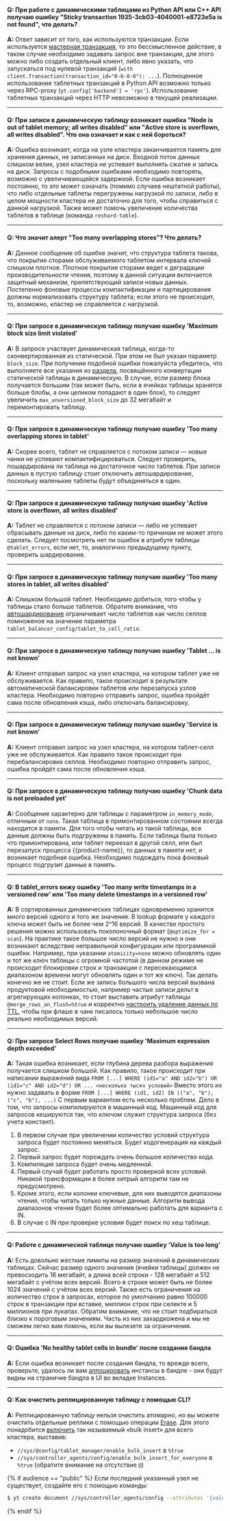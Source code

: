 #### **Q: При работе с динамическими таблицами из Python API или C++ API  получаю ошибку "Sticky transaction 1935-3cb03-4040001-e8723e5a is not found", что делать?**

**A:** Ответ зависит от того, как используются транзакции. Если используется [мастерная транзакция](../../../user-guide/dynamic-tables/transactions.md), то это бессмысленное действие, в таком случае необходимо задавать запрос вне транзакции, для этого можно либо создать отдельный клиент, либо явно указать, что запускаться под нулевой транзакций (`with client.Transaction(transaction_id="0-0-0-0"): ...`).
Полноценное использование таблетных транзакций в Python API возможно только через RPC-proxy (`yt.config['backend'] = 'rpc'`). Использование таблетных транзакций через HTTP невозможно в текущей реализации.

------
#### **Q: При записи в динамическую таблицу возникает ошибка "Node is out of tablet memory; all writes disabled" или "Active store is overflown, all writes disabled". Что она означает и как с ней бороться?**

**A:** Ошибка возникает, когда на узле кластера заканчивается память для хранения данных, не записанных на диск. Входной поток данных слишком велик, узел кластера не успевает выполнять сжатие и запись на диск. Запросы с подобными ошибками необходимо повторять, возможно с увеличивающейся задержкой. Если ошибка возникает постоянно, то это может означать (помимо случаев нештатной работы), что либо отдельные таблеты перегружены нагрузкой по записи, либо в целом мощности кластера не достаточно для того, чтобы справиться с данной нагрузкой. Также может помочь увеличение количества таблетов в таблице (команда `reshard-table`).

------
#### **Q: Что значит алерт "Too many overlapping stores"? Что делать?**

**A:** Данное сообщение об ошибке значит, что структура таблета такова, что покрытие сторами обслуживаемого таблетом интервала ключей слишком плотное. Плотное покрытие сторами ведет к деградации производительности чтения, поэтому в данной ситуации включается защитный механизм, препятствующий записи новых данных. Постепенно фоновые процессы компактификации и партицирования должны нормализовать структуру таблета; если этого не происходит, то, возможно, кластер не справляется с нагрузкой.

------
#### **Q: При запросе в динамическую таблицу получаю ошибку 'Maximum block size limit violated'**

**A:** В запросе участвует динамическая таблица, когда-то сконвертированная из статической. При этом не был указан параметр `block_size`. При получении подобной ошибки пожалуйста убедитесь, что выполняете все указания из [раздела](../../../user-guide/dynamic-tables/mapreduce.md), посвящённого конвертации статической таблицы в динамическую. В случае, если размер блока получается большим (так может быть, если в ячейках таблицы хранятся больше блобы, а они целиком попадают в один блок), то следует увеличить `max_unversioned_block_size` до 32 мегабайт и перемонтировать таблицу.

------
#### **Q: При запросе в динамическую таблицу получаю ошибку 'Too many overlapping stores in tablet'**

**A:** Скорее всего, таблет не справляется с потоком записи — новые чанки не успевают компактифицироваться. Следует проверить, пошардирована ли таблица на достаточное число таблетов. При записи данных в пустую таблицу стоит отключить автошардирование, поскольку маленькие таблеты будут объединяться в один.

------
#### **Q: При запросе в динамическую таблицу получаю ошибку 'Active store is overflown, all writes disabled'**

**A:** Таблет не справляется с потоком записи — либо не успевает сбрасывать данные на диск, либо по каким-то причинам не может этого сделать. Следует посмотреть нет ли ошибок в атрибуте таблицы `@tablet_errors`, если нет, то, аналогично предыдущему пункту, проверить шардирование.

------
#### **Q: При запросе в динамическую таблицу получаю ошибку 'Too many stores in tablet, all writes disabled'**

**A:** Слишком большой таблет. Необходимо добиться, того чтобы у таблицы стало больше таблетов. Обратите внимание, что [автошардирование](../../../user-guide/dynamic-tables/tablet-balancing.md) ограничивает число таблетов как число селлов помноженое на значение параметра `tablet_balancer_config/tablet_to_cell_ratio`.

------
#### **Q: При запросе в динамическую таблицу получаю ошибку 'Tablet ... is not known'**

**A:** Клиент отправил запрос на узел кластера, на котором таблет уже не обслуживается. Как правило, такое происходит в результате автоматической балансировки таблетов или перезапуска узлов кластера. Необходимо повторно отправить запрос, ошибка пройдёт сама после обновления кэша, либо отключать балансировку.

------
#### **Q: При запросе в динамическую таблицу получаю ошибку 'Service is not known'**

**A:** Клиент отправил запрос на узел кластера, на котором таблет-селл уже не обслуживается. Как правило такое происходит при перебалансировке селлов. Необходимо повторно отправить запрос, ошибка пройдёт сама после обновления кэша.

------
#### **Q: При запросе в динамическую таблицу получаю ошибку 'Chunk data is not preloaded yet'**

**A:** Сообщение характерно для таблицы с параметром `in_memory_mode`, отличным от `none`. Такая таблица в примонтированном состоянии всегда находится в памяти. Для того чтобы читать из такой таблицы, все данные должны быть подгружены в память. Если таблица была только что примонтирована, или таблет переехал в другой селл, или был перезапуск процесса {{product-name}}, то данных в памяти нет, и возникает подобная ошибка. Необходимо подождать пока фоновый процесс подгрузит данные в память.

------
#### **Q: В tablet_errors вижу ошибку 'Too many write timestamps in a versioned row' или 'Too many delete timestamps in a versioned row'**

**A:** В сортированных динамических таблицах одновременно хранится много версий одного и того же значения. В lookup формате у каждого ключа может быть не более чем 2^16 версий. В качестве простого решения можно использовать поколоночный формат (`@optimize_for = scan`). На практике такое большое число версий не нужно и они возникают вследствие неправильной конфигурации или программной ошибки. Например, при указании `atomicity=none` можно обновлять один и тот же ключ таблицы с огромной частотой (в данном режиме не происходит блокировки строк и транзакции с пересекающимся диапазоном времени могут обновлять один и тот же ключ). Так делать конечно же не стоит. Если же запись большого числа версий вызвана продуктовой необходимостью, например частые записи дельт в агрегирующих колонках, то стоит выставить атрибут таблицы `@merge_rows_on_flush=%true` и корректно [настроить удаление данных по TTL](../../../user-guide/dynamic-tables/sorted-dynamic-tables.md#remove_old_data), чтобы при флаше в чанк писалось только небольшое число реально необходимых версий.

------
#### **Q: При запросе Select Rows получаю ошибку 'Maximum expression depth exceeded'**

**A:** Такая ошибка возникает, если глубина дерева разбора выражения получается слишком большой. Как правило, такое происходит при написании выражений вида
```FROM [...] WHERE (id1="a" AND id2="b") OR (id1="c" AND id2="d") OR ... <несколько тысяч условий>```
Вместо этого их нужно задавать в форме ```FROM [...] WHERE (id1, id2) IN (("a", "b"), ("c", "b"), ...)```
С первым вариантом есть несколько проблем. Дело в том, что запросы компилируются в машинный код. Машинный код для запросов кешируются так, что ключом служит структура запроса (без учета констант).
1. В первом случае при увеличении количество условий структура запроса будет постоянно меняться. Будет кодогенерация на каждый запрос.
2. Первый запрос будет порождать очень большое количество кода.
3. Компиляция запроса будет очень медленной.
4. Первый случай будет работать просто проверкой всех условий. Никакой трансформации в более хитрый алгоритм там не предусмотрено.
5. Кроме этого, если колонки ключевые, для них выводятся диапазоны чтения, чтобы читать только нужные данные. Алгоритм вывода диапазонов чтения будет более оптимально работать для варианта с IN.
6. В случае с IN при проверке условия будет поиск по хеш таблице.

------
#### **Q: Работе с динамической таблице получаю ошибку 'Value is too long'**

**A:** Есть довольно жесткие лимиты на размер значений в динамических таблицах. Сейчас размер одного значения (ячейки таблицы) должен не превосходить 16 мегабайт, а длина всей строки - 128 мегабайт и 512 мегабайт с учётом всех версий. Всего в строке может быть не более 1024 значений с учётом всех версий. Также есть ограничения на количество строк в запросах, которое по умолчанию равно 100000 строк в транзакции при вставке,  миллион строк при селекте и 5 миллионов при лукапах. Обратим внимание, что не стоит подбираться близко к пороговым значениям. Часть из них захардкожена и мы не сможем легко вам помочь, если вы вылезете за ограничения.

------
#### **Q: Ошибка 'No healthy tablet cells in bundle' после создания бандла**
**A:** Если ошибка возникает после создания бандла, то врежде всего, проверьте, удалось ли вам [аллоцировать](../../../user-guide/dynamic-tables/dynamic-tables-resources#upravlenie-instansami) инстансы в бандле - они будут видны на страничке бандла в UI во вкладке Instances.

------
#### **Q: Как очистить реплицированную таблицу с помощью CLI?**

**A:** Реплицированную таблицу нельзя очистить атомарно, но вы можете очистить отдельные реплики с помощью операции [Erase](../../../user-guide/data-processing/operations/erase.md). Для этого понадобится [включить](../../../user-guide/dynamic-tables/bulk-insert.md) так называемый «bulk insert» для всего кластера, выставив:

- `//sys/@config/tablet_manager/enable_bulk_insert` в `%true`
- `//sys/controller_agents/config/enable_bulk_insert_for_everyone` в `%true` (обратите внимание на отсутствие `@`)

{% if audience == "public" %}
Если последний указанный узел не существует, создайте его с помощью команды:

```bash
$ yt create document //sys/controller_agents/config --attributes '{value={}}'
```
{% endif %}